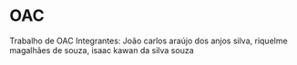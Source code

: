 # OAC

Trabalho de OAC
Integrantes:
João carlos araújo dos anjos silva,
riquelme magalhães de souza,
isaac kawan da silva souza

